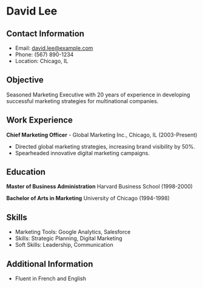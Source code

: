 # David Lee

## Contact Information
- Email: david.lee@example.com
- Phone: (567) 890-1234
- Location: Chicago, IL

## Objective
Seasoned Marketing Executive with 20 years of experience in developing successful marketing strategies for multinational companies.

## Work Experience
**Chief Marketing Officer** - Global Marketing Inc., Chicago, IL (2003-Present)
- Directed global marketing strategies, increasing brand visibility by 50%.
- Spearheaded innovative digital marketing campaigns.

## Education
**Master of Business Administration**
Harvard Business School (1998-2000)

**Bachelor of Arts in Marketing**
University of Chicago (1994-1998)

## Skills
- Marketing Tools: Google Analytics, Salesforce
- Skills: Strategic Planning, Digital Marketing
- Soft Skills: Leadership, Communication

## Additional Information
- Fluent in French and English
